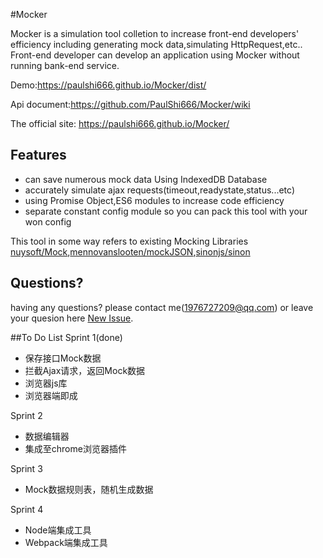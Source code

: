 #Mocker


Mocker is a simulation tool colletion to increase front-end developers' efficiency including generating mock data,simulating HttpRequest,etc..
Front-end developer can develop an application using Mocker without running bank-end service.

Demo:<https://paulshi666.github.io/Mocker/dist/>

Api document:<https://github.com/PaulShi666/Mocker/wiki>

The official site: <https://paulshi666.github.io/Mocker/>

## Features

* can save numerous mock data Using IndexedDB Database
* accurately simulate ajax requests(timeout,readystate,status...etc)
* using Promise Object,ES6 modules to increase code efficiency
* separate constant config module so you can pack this tool with your won config

This tool in some way refers to existing Mocking Libraries [nuysoft/Mock](https://github.com/nuysoft/Mock/tree/refactoring),[mennovanslooten/mockJSON](https://github.com/mennovanslooten/mockJSON),[sinonjs/sinon](https://github.com/sinonjs/sinon)

## Questions?
having any questions? please contact me(1976727209@qq.com) or leave your quesion here [New Issue](https://github.com/PaulShi666/Mocker/issues/new).

##To Do List
Sprint 1(done)
* 保存接口Mock数据
* 拦截Ajax请求，返回Mock数据
* 浏览器js库
* 浏览器端即成

Sprint 2
* 数据编辑器
* 集成至chrome浏览器插件

Sprint 3
* Mock数据规则表，随机生成数据

Sprint 4
* Node端集成工具
* Webpack端集成工具
